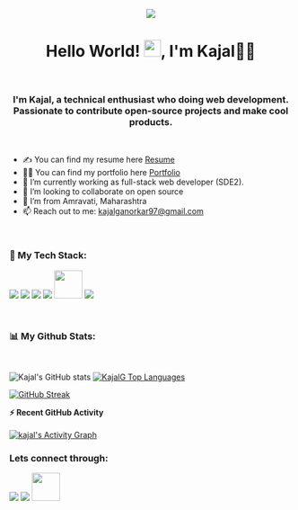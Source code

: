 <p align="center">
  <img src="https://capsule-render.vercel.app/api?type=waving&color=gradient&height=90"/>
</p>


<h1 align="center">Hello World! <img src="https://raw.githubusercontent.com/MartinHeinz/MartinHeinz/master/wave.gif" width="30px">, I'm Kajal👩‍💻</h1>
<br>
<h3 align="center">I'm Kajal, a technical enthusiast who doing web development. Passionate to contribute open-source projects and make cool products.</h3>
<br>

- ✍ You can find my resume here [Resume]
- 👨‍💻 You can find my portfolio here [Portfolio]
- 🌱 I’m currently working as full-stack web developer (SDE2).
- 👯 I’m looking to collaborate on open source
- 🏫 I’m from Amravati, Maharashtra
- 📫 Reach out to me: kajalganorkar97@gmail.com


<br>

### 🚀 My Tech Stack:

<p align="left">
    <a> <img src="https://img.icons8.com/color/48/000000/html-5.png"/> </a>
    <a> <img src="https://img.icons8.com/color/48/000000/css3.png"/> </a>
    <a> <img src="https://img.icons8.com/color/48/000000/javascript.png"/> </a>
    <a> <img src="https://img.icons8.com/color/48/000000/nodejs.png"/> </a>
    <a><img src="https://img.icons8.com/plasticine/2x/react.png" height=50px /></a>
    <a> <img src="https://cdn.iconscout.com/icon/free/png-48/mongodb-3629612-3032310.png"/> 
    
</p>

<br>

### 📊 My Github Stats:

<br/>

![Kajal's GitHub stats](https://github-readme-stats.vercel.app/api?username=kajalG-97&show_icons=true&theme=radical) <a href="https://github.com/kajalG-97/github-readme-stats"><img alt="KajalG Top Languages" src="https://github-readme-stats.vercel.app/api/top-langs/?username=kajalG-97&langs_count=8&count_private=true&layout=compact&theme=react&hide_border=true&bg_color=0D1117" /></a>

[![GitHub Streak](https://github-readme-streak-stats.herokuapp.com?user=kajalG-97&theme=radical&hide_border=true&date_format=M%20j%5B%2C%20Y%5D)](https://git.io/streak-stats)
<br>

<summary><b>⚡ Recent GitHub Activity</b></summary>
<br/>
   <a href="https://github.com/kajalG-97"><img alt="kajal's Activity Graph" src="https://activity-graph.herokuapp.com/graph?username=kajalG-97&custom_title=kajalG-97's%20Contribution%20Graph&theme=react-dark" /></a>
  <br/>

### Lets connect through:

<a href="https://twitter.com/GanorkarKajal
"><img src="https://img.icons8.com/color/48/000000/twitter--v1.png"/></a>
<a href="https://www.linkedin.com/in/kajal-ganorkar-20078616b"><img src="https://img.icons8.com/color/48/000000/linkedin.png"/></a>
<a href="https://www.instagram.com/kajalganorkar/"><img src="https://img.icons8.com/fluency/2x/instagram-new.png" height=50px/></a>


[resume]:https://drive.google.com/file/d/1AujMdqdp-ZWRTvVT-flc5Sqq2GrOZ3qE/view?usp=sharing
[Portfolio]:https://kajal-ganorkar.vercel.app/
